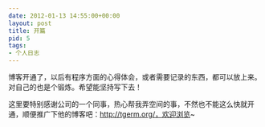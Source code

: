 ```yaml
---
date: 2012-01-13 14:55:00+00:00
layout: post
title: 开篇
pid: 5
tags:
- 个人日志
---
```


博客开通了，以后有程序方面的心得体会，或者需要记录的东西，都可以放上来。对自己的也是个锻炼。希望能坚持写下去！




这里要特别感谢公司的一个同事，热心帮我弄空间的事，不然也不能这么快就开通，顺便推广下他的博客吧：http://tgerm.org/，欢迎浏览~
